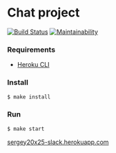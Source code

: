# Chat project
[![Build Status](https://travis-ci.org/sergey20x25/frontend-project-lvl4.svg?branch=master)](https://travis-ci.org/sergey20x25/frontend-project-lvl4)
[![Maintainability](https://api.codeclimate.com/v1/badges/06e3abd171eda00f6dda/maintainability)](https://codeclimate.com/github/sergey20x25/frontend-project-lvl4/maintainability)

### Requirements

* [Heroku CLI](https://devcenter.heroku.com/articles/heroku-cli)

### Install

```sh
$ make install
```

### Run

```sh
$ make start
```

[sergey20x25-slack.herokuapp.com](https://sergey20x25-slack.herokuapp.com/)
